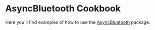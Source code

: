 # AsyncBluetooth Cookbook
Here you'll find examples of how to use the [AsyncBluetooth](https://github.com/manolofdez/AsyncBluetooth) package.